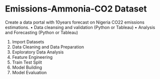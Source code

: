 # Emissions-Ammonia-CO2 Dataset
Create a data portal with 10years forecast on Nigeria CO22 emissions estimations.
•	Data cleansing and validation (Python or Tableau)
•	Analysis and Forecasting  (Python or Tableau)
1.	Import Datasets
2.	Data Cleaning and Data Preparation
3.	Exploratory Data Analysis 
4.	Feature Engineering
5.	Train Test Split
6.	Model Building
7.	Model Evaluation
